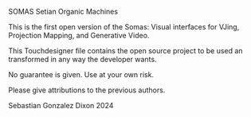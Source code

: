 SOMAS
Setian Organic Machines

This is the first open version of the Somas: Visual interfaces for VJing, Projection Mapping, and Generative Video.

This Touchdesigner file contains the open source project to be used an transformed in any way the developer wants.

No guarantee is given. Use at your own risk.

Please give attributions to the previous authors.

Sebastian Gonzalez Dixon 2024
